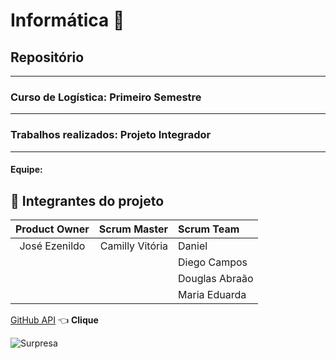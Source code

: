 # Informática :black_heart:
## Repositório
***
### **Curso de Logística:** Primeiro Semestre  
***

### Trabalhos realizados: Projeto Integrador
***
#### Equipe: 
## :black_heart: Integrantes do projeto 
Product Owner | Scrum Master | Scrum Team
:---: | ---: | :---
José Ezenildo | Camilly Vitória| Daniel 
|   |               | Diego Campos
|   |               | Douglas Abraão
|   |               | Maria Eduarda

[GitHub API](https://github.com/joseezenildo/Projeto-Integrador--Grupo-II) :point_left:	**Clique**

![Surpresa](https://www.google.com/url?sa=i&url=https%3A%2F%2Fbr.pinterest.com%2Fogooalmeida%2F&psig=AOvVaw1NB-G85qp5cJ2md-f6wnM1&ust=1682520591829000&source=images&cd=vfe&ved=0CA4QjRxqFwoTCMC37emjxf4CFQAAAAAdAAAAABAY)

